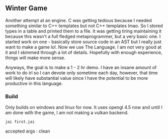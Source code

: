 ## Winter Game
Another attempt at an engine. C was getting tedious because I needed something similar to C++ templates but not C++ templates lmao. So I stored types in a table and printed them to a file. It was getting tiring maintaining it because this wasn't a full fledged metaprogrammer, but a very basic one. I started work on one - basically store source code in an AST but I really just want to make a game lol. Now we use The Language. I am not very good at it and I skimmed through a lot of details. Hopefully with enough experience, things will make more sense.

Anyways, the goal is to make a 1 - 2 hr demo. I have an insane amount of work to do irl so I can devote only sometime each day, however, that time will likely have substantial value since I have the potential to be more productive in this language.

### Build
Only builds on windows and linux for now. It uses opengl 4.5 now and until I am done with the game, I am not making a vulkan backend.

```
jai first.jai
```

accepted args : clean